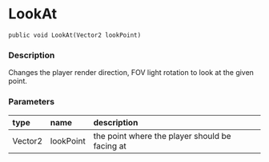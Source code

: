 # LookAt

`public void LookAt(Vector2 lookPoint)`

### Description

Changes the player render direction, FOV light rotation to look at the given point.

### Parameters

| type | name | description |
| :--- | :--- | :--- |
| Vector2 | lookPoint | the point where the player should be facing at |


